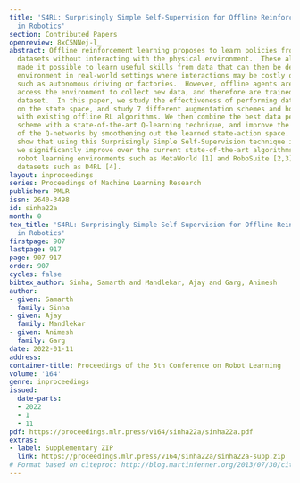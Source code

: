 ```yaml
---
title: 'S4RL: Surprisingly Simple Self-Supervision for Offline Reinforcement Learning
  in Robotics'
section: Contributed Papers
openreview: 8xC5NNej-l_
abstract: Offline reinforcement learning proposes to learn policies from large collected
  datasets without interacting with the physical environment.  These algorithms have
  made it possible to learn useful skills from data that can then be deployed in the
  environment in real-world settings where interactions may be costly or dangerous,
  such as autonomous driving or factories.  However, offline agents are unable to
  access the environment to collect new data, and therefore are trained on a static
  dataset.  In this paper, we study the effectiveness of performing data augmentations
  on the state space, and study 7 different augmentation schemes and how they behave
  with existing offline RL algorithms. We then combine the best data performing augmentation
  scheme with a state-of-the-art Q-learning technique, and improve the function approximation
  of the Q-networks by smoothening out the learned state-action space. We experimentally
  show that using this Surprisingly Simple Self-Supervision technique in RL (S4RL),
  we significantly improve over the current state-of-the-art algorithms on offline
  robot learning environments such as MetaWorld [1] and RoboSuite [2,3], and benchmark
  datasets such as D4RL [4].
layout: inproceedings
series: Proceedings of Machine Learning Research
publisher: PMLR
issn: 2640-3498
id: sinha22a
month: 0
tex_title: 'S4RL: Surprisingly Simple Self-Supervision for Offline Reinforcement Learning
  in Robotics'
firstpage: 907
lastpage: 917
page: 907-917
order: 907
cycles: false
bibtex_author: Sinha, Samarth and Mandlekar, Ajay and Garg, Animesh
author:
- given: Samarth
  family: Sinha
- given: Ajay
  family: Mandlekar
- given: Animesh
  family: Garg
date: 2022-01-11
address:
container-title: Proceedings of the 5th Conference on Robot Learning
volume: '164'
genre: inproceedings
issued:
  date-parts:
  - 2022
  - 1
  - 11
pdf: https://proceedings.mlr.press/v164/sinha22a/sinha22a.pdf
extras:
- label: Supplementary ZIP
  link: https://proceedings.mlr.press/v164/sinha22a/sinha22a-supp.zip
# Format based on citeproc: http://blog.martinfenner.org/2013/07/30/citeproc-yaml-for-bibliographies/
---
```

